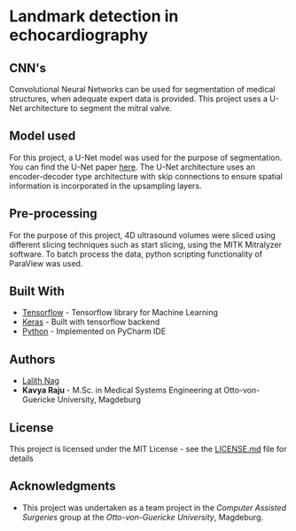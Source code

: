 
# Landmark detection in echocardiography

## CNN's

Convolutional Neural Networks can be used for segmentation of medical structures, when adequate expert data is provided. This project uses a U-Net architecture to segment the mitral valve.

## Model used

For this project, a U-Net model was used for the purpose of segmentation. You can find the U-Net paper [here](https://arxiv.org/pdf/1505.04597.pdf). The U-Net architecture uses an encoder-decoder type architecture with skip connections to ensure spatial information is incorporated in the upsampling layers.

## Pre-processing

For the purpose of this project, 4D ultrasound volumes were sliced using different slicing techniques such as start slicing, using the MITK Mitralyzer software. To batch process the data, python scripting functionality of ParaView was used. 

## Built With

* [Tensorflow](https://www.tensorflow.org/) - Tensorflow library for Machine Learning
* [Keras](https://keras.io/) - Built with tensorflow backend
* [Python](https://www.python.org/) - Implemented on PyCharm IDE

## Authors

* [Lalith Nag](https://github.com/lalithnag)
* **Kavya Raju** - M.Sc. in Medical Systems Engineering at Otto-von-Guericke University, Magdeburg

## License

This project is licensed under the MIT License - see the [LICENSE.md](LICENSE.md) file for details

## Acknowledgments

* This project was undertaken as a team project in the *Computer Assisted Surgeries* group at the *Otto-von-Guericke University*, Magdeburg.
